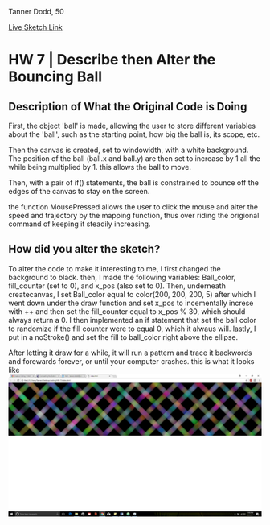 Tanner Dodd, 50

[Live Sketch Link](https://tannerite00.github.io/120-work/HW-7/)


# HW 7 | Describe then Alter the Bouncing Ball

## Description of What the Original Code is Doing
First, the object 'ball' is made, allowing the user to store
different variables about the 'ball', such as the starting point,
how big the ball is, its scope, etc.

Then the canvas is created, set to windowidth, with a white background.
The position of the ball (ball.x and ball.y) are then set to increase by 1
all the while being multiplied by 1. this allows the ball to move.

Then, with a pair of if() statements, the ball is constrained to bounce off
the edges of the canvas to stay on the screen.

the function MousePressed allows the user to click the mouse and alter
the speed and trajectory by the mapping function, thus over riding the
origional command of keeping it steadily increasing.

## How did you alter the sketch?
To alter the code to make it interesting to me,
I first changed the background to black.
then, I made the following variables: Ball_color, fill_counter (set to 0),
and x_pos (also set to 0).
Then, underneath createcanvas, I set Ball_color equal to color(200, 200, 200, 5)
after which I went down under the draw function and set x_pos to incementally
increse with ++ and then set the fill_counter equal to x_pos % 30, which should
always return a 0.
I then implemented an if statement that set the ball color to randomize if
the fill counter were to equal 0, which it alwaus will.
lastly, I put in a noStroke() and set the fill to ball_color right above the
ellipse.


After letting it draw for a while, it will run a pattern and trace it backwords and forewards forever, or until your computer crashes. this is what it looks like
![art](https://github.com/Tannerite00/120-work/blob/master/hw-7%20screenshot.JPG)
